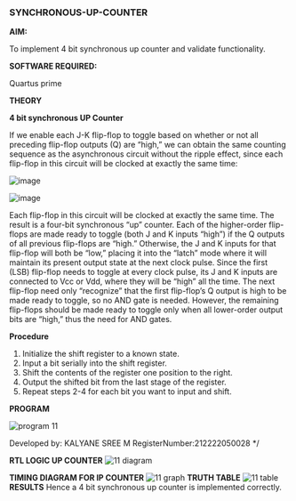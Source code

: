 ### SYNCHRONOUS-UP-COUNTER

**AIM:**

To implement 4 bit synchronous up counter and validate functionality.

**SOFTWARE REQUIRED:**

Quartus prime

**THEORY**

**4 bit synchronous UP Counter**

If we enable each J-K flip-flop to toggle based on whether or not all preceding flip-flop outputs (Q) are “high,” we can obtain the same counting sequence as the asynchronous circuit without the ripple effect, since each flip-flop in this circuit will be clocked at exactly the same time:

![image](https://github.com/naavaneetha/SYNCHRONOUS-UP-COUNTER/assets/154305477/d5db3fa0-e413-404c-b80e-b2f39d82e7e8)


![image](https://github.com/naavaneetha/SYNCHRONOUS-UP-COUNTER/assets/154305477/52cb61eb-d04b-442d-810c-31185a68410b)

Each flip-flop in this circuit will be clocked at exactly the same time.
The result is a four-bit synchronous “up” counter. Each of the higher-order flip-flops are made ready to toggle (both J and K inputs “high”) if the Q outputs of all previous flip-flops are “high.”
Otherwise, the J and K inputs for that flip-flop will both be “low,” placing it into the “latch” mode where it will maintain its present output state at the next clock pulse.
Since the first (LSB) flip-flop needs to toggle at every clock pulse, its J and K inputs are connected to Vcc or Vdd, where they will be “high” all the time.
The next flip-flop need only “recognize” that the first flip-flop’s Q output is high to be made ready to toggle, so no AND gate is needed.
However, the remaining flip-flops should be made ready to toggle only when all lower-order output bits are “high,” thus the need for AND gates.

**Procedure**
1. Initialize the shift register to a known state.
2. Input a bit serially into the shift register.
3. Shift the contents of the register one position to the right.
4. Output the shifted bit from the last stage of the register.
5. Repeat steps 2-4 for each bit you want to input and shift.

**PROGRAM**

![program 11](https://github.com/Kalyanesree/exp11/assets/163311552/40242f7e-46fb-4cba-a06c-78fe92aebc52)


Developed by: KALYANE SREE M   RegisterNumber:212222050028
*/

**RTL LOGIC UP COUNTER**
![11 diagram](https://github.com/Kalyanesree/exp11/assets/163311552/a359732e-b21c-4aaf-be39-0ea8540e63c6)

**TIMING DIAGRAM FOR IP COUNTER**
![11 graph](https://github.com/Kalyanesree/exp11/assets/163311552/80c83bfe-23b1-48b2-bbd0-3beb0dc11d79)
**TRUTH TABLE**
![11 table](https://github.com/Kalyanesree/exp11/assets/163311552/905bcf42-b5d1-48c9-aa4a-8b18c888375a)
**RESULTS**
 Hence a 4 bit synchronous up counter is implemented correctly.
